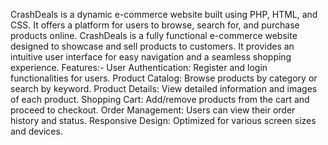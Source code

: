 CrashDeals is a dynamic e-commerce website built using PHP, HTML, and CSS. 
It offers a platform for users to browse, search for, and purchase products online. 
CrashDeals is a fully functional e-commerce website designed to showcase and sell products to customers. 
It provides an intuitive user interface for easy navigation and a seamless shopping experience.
Features:-
           User Authentication: Register and login functionalities for users.
           Product Catalog: Browse products by category or search by keyword.
           Product Details: View detailed information and images of each product.
           Shopping Cart: Add/remove products from the cart and proceed to checkout.
           Order Management: Users can view their order history and status.
           Responsive Design: Optimized for various screen sizes and devices.
